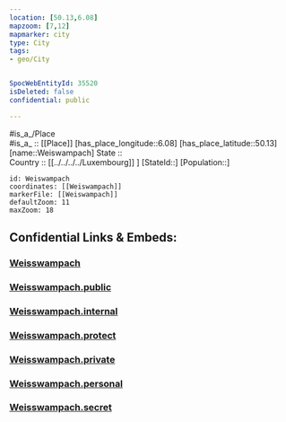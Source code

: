 ```yaml
---
location: [50.13,6.08] 
mapzoom: [7,12] 
mapmarker: city 
type: City
tags:
- geo/City


SpocWebEntityId: 35520
isDeleted: false
confidential: public

---
```

#is_a_/Place  
#is_a_ :: [[Place]] 
[has_place_longitude::6.08] 
[has_place_latitude::50.13] 
[name::Weiswampach] 
State ::  
Country :: [[../../../../Luxembourg]] ] 
[StateId::] 
[Population::] 



```leaflet
id: Weiswampach
coordinates: [[Weiswampach]] 
markerFile: [[Weiswampach]] 
defaultZoom: 11 
maxZoom: 18
```


## Confidential Links & Embeds: 

### [Weisswampach](/_Standards/Earth/Continent/Europe/Europe~West/Luxembourg/Districts~Luxembourg/Diekirch/City/Weisswampach.md) 

### [Weisswampach.public](/_public/Earth/Continent/Europe/Europe~West/Luxembourg/Districts~Luxembourg/Diekirch/City/Weisswampach.public.md) 

### [Weisswampach.internal](/_internal/Earth/Continent/Europe/Europe~West/Luxembourg/Districts~Luxembourg/Diekirch/City/Weisswampach.internal.md) 

### [Weisswampach.protect](/_protect/Earth/Continent/Europe/Europe~West/Luxembourg/Districts~Luxembourg/Diekirch/City/Weisswampach.protect.md) 

### [Weisswampach.private](/_private/Earth/Continent/Europe/Europe~West/Luxembourg/Districts~Luxembourg/Diekirch/City/Weisswampach.private.md) 

### [Weisswampach.personal](/_personal/Earth/Continent/Europe/Europe~West/Luxembourg/Districts~Luxembourg/Diekirch/City/Weisswampach.personal.md) 

### [Weisswampach.secret](/_secret/Earth/Continent/Europe/Europe~West/Luxembourg/Districts~Luxembourg/Diekirch/City/Weisswampach.secret.md)

